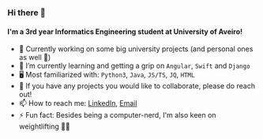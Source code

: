 ### Hi there 👋

#### I'm a 3rd year Informatics Engineering student at University of Aveiro!

- 🎯 Currently working on some big university projects (and personal ones as well 🧐)
- 🌱 I’m currently learning and getting a grip on `Angular`, `Swift` and `Django`
- 🖥 Most familiarized with: `Python3`, `Java`, `JS/TS`, `JQ`, `HTML`
- 🚀 If you have any projects you would like to collaborate, please do reach out!
- 📫 How to reach me: [LinkedIn](https://www.linkedin.com/in/francisca-barros-47886a166/), [Email](mailto:francisca.mbarros@ua.pt)
- ⚡ Fun fact: Besides being a computer-nerd, I'm also keen on weightlifting 🏋️‍♀️
